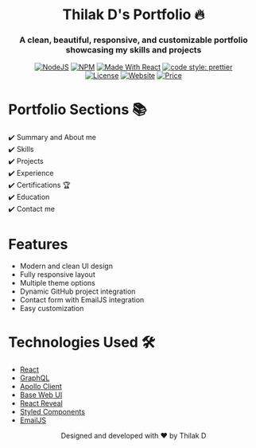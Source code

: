 

<h1 align="center"> Thilak D's Portfolio 🔥 </h1>
<h3 align="center"> A clean, beautiful, responsive, and customizable portfolio <br /> showcasing my skills and projects </h3>

<p align="center">
  <a href="https://nodejs.org/en/blog/release/v20.11.1"><img alt="NodeJS" src="https://img.shields.io/badge/node-20.11.1-important?style=flat-square" /></a>
  <a href="https://www.npmjs.com/package/npm/v/10.2.4"><img alt="NPM" src="https://img.shields.io/badge/npm-10.2.4-blueviolet?style=flat-square" /></a>
  <a href="https://reactjs.org/"><img alt="Made With React" src="https://img.shields.io/badge/made%20with-react-61DAFB?style=flat-square" /></a>
  <a href="https://github.com/prettier/prettier"><img alt="code style: prettier" src="https://img.shields.io/badge/code_style-prettier-ff69b4.svg?style=flat-square" /></a>
  <br/>
  <a href="http://badges.mit-license.org/"><img alt="License" src="http://img.shields.io/:license-mit-blue.svg?style=flat-square" /></a>
  <a href="http://badges.mit-license.org/"><img alt="Website" src="https://img.shields.io/badge/website-up-yellow?style=flat-square" /></a>
  <a href="https://img.shields.io/badge/price-free-ff69b4"><img alt="Price" src="https://img.shields.io/badge/price-free-ff69b4?style=flat-square" /></a>
</p>

# Portfolio Sections 📚

✔️ Summary and About me\
✔️ Skills \
✔️ Projects\
✔️ Experience\
✔️ Certifications 🏆\
✔️ Education\
✔️ Contact me

# Features

- Modern and clean UI design
- Fully responsive layout
- Multiple theme options
- Dynamic GitHub project integration
- Contact form with EmailJS integration
- Easy customization

# Technologies Used 🛠️

- [React](https://reactjs.org/)
- [GraphQL](https://graphql.org/)
- [Apollo Client](https://www.apollographql.com/docs/react/)
- [Base Web UI](https://github.com/uber/baseweb)
- [React Reveal](https://www.react-reveal.com/)
- [Styled Components](https://styled-components.com/)
- [EmailJS](https://www.emailjs.com/)

<p align="center">Designed and developed with ❤️ by Thilak D</p>
